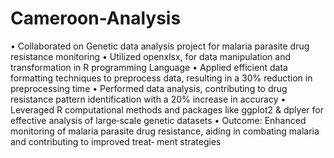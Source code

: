 ﻿# Cameroon-Analysis

• Collaborated on Genetic data analysis project for malaria parasite drug resistance monitoring
• Utilized openxlsx, for data manipulation and transformation in R programming Language
• Applied efficient data formatting techniques to preprocess data, resulting in a 30% reduction in preprocessing time
• Performed data analysis, contributing to drug resistance pattern identification with a 20% increase in accuracy
• Leveraged R computational methods and packages like ggplot2 & dplyer for effective analysis of large‑scale genetic datasets
• Outcome: Enhanced monitoring of malaria parasite drug resistance, aiding in combating malaria and contributing to improved treat‑
ment strategies
